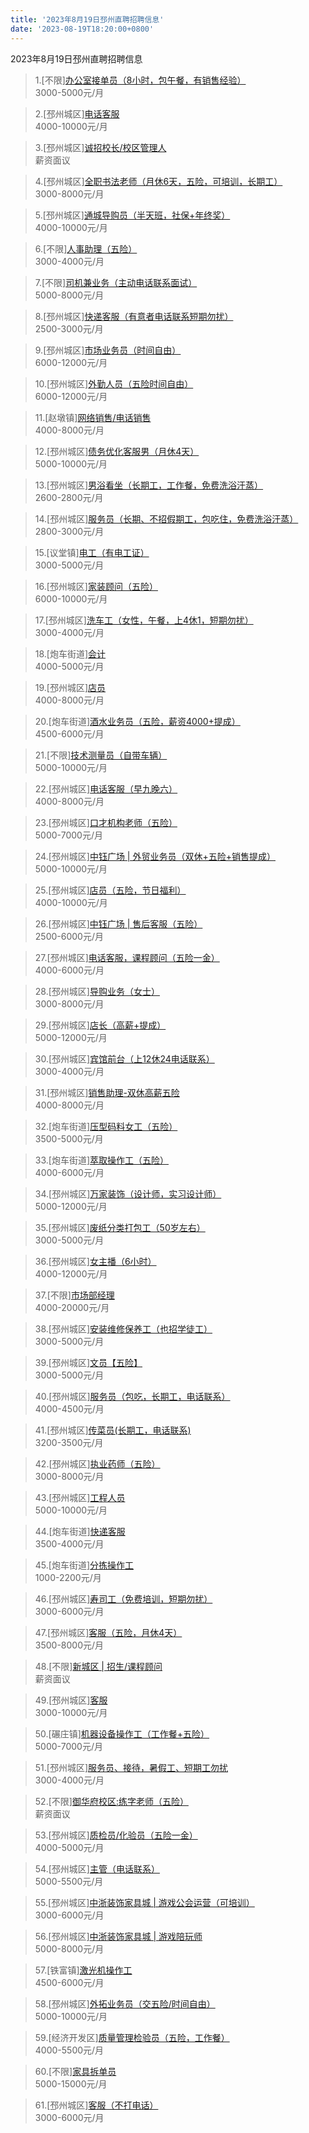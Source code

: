 ```yaml
---
title: '2023年8月19日邳州直聘招聘信息'
date: '2023-08-19T18:20:00+0800'
---
```

2023年8月19日邳州直聘招聘信息
<!--more-->
>1.[不限][办公室接单员（8小时，包午餐，有销售经验）](https://www.pizhouzhipin.com/job/30669)<br>
>3000-5000元/月

>2.[邳州城区][电话客服](https://www.pizhouzhipin.com/job/10504)<br>
>4000-10000元/月

>3.[邳州城区][诚招校长/校区管理人](https://www.pizhouzhipin.com/job/29176)<br>
>薪资面议

>4.[邳州城区][全职书法老师（月休6天，五险，可培训，长期工）](https://www.pizhouzhipin.com/job/27722)<br>
>3000-8000元/月

>5.[邳州城区][通城导购员（半天班，社保+年终奖）](https://www.pizhouzhipin.com/job/29809)<br>
>4000-10000元/月

>6.[不限][人事助理（五险）](https://www.pizhouzhipin.com/job/30602)<br>
>3000-4000元/月

>7.[不限][司机兼业务（主动电话联系面试）](https://www.pizhouzhipin.com/job/26298)<br>
>5000-8000元/月

>8.[邳州城区][快递客服（有意者电话联系短期勿扰）](https://www.pizhouzhipin.com/job/29561)<br>
>2500-3000元/月

>9.[邳州城区][市场业务员（时间自由）](https://www.pizhouzhipin.com/job/28526)<br>
>6000-12000元/月

>10.[邳州城区][外勤人员（五险时间自由）](https://www.pizhouzhipin.com/job/28981)<br>
>6000-12000元/月

>11.[赵墩镇][网络销售/电话销售](https://www.pizhouzhipin.com/job/29785)<br>
>4000-8000元/月

>12.[邳州城区][债务优化客服男（月休4天）](https://www.pizhouzhipin.com/job/29547)<br>
>5000-10000元/月

>13.[邳州城区][男浴看坐（长期工，工作餐，免费洗浴汗蒸）](https://www.pizhouzhipin.com/job/21174)<br>
>2600-2800元/月

>14.[邳州城区][服务员（长期、不招假期工，包吃住，免费洗浴汗蒸）](https://www.pizhouzhipin.com/job/24749)<br>
>2800-3000元/月

>15.[议堂镇][电工（有电工证）](https://www.pizhouzhipin.com/job/29724)<br>
>3000-5000元/月

>16.[邳州城区][家装顾问（五险）](https://www.pizhouzhipin.com/job/15739)<br>
>6000-10000元/月

>17.[邳州城区][洗车工（女性，午餐，上4休1，短期勿扰）](https://www.pizhouzhipin.com/job/18480)<br>
>3000-4000元/月

>18.[炮车街道][会计](https://www.pizhouzhipin.com/job/30624)<br>
>4000-5000元/月

>19.[邳州城区][店员](https://www.pizhouzhipin.com/job/30595)<br>
>4000-8000元/月

>20.[炮车街道][酒水业务员（五险，薪资4000+提成）](https://www.pizhouzhipin.com/job/29994)<br>
>4500-6000元/月

>21.[不限][技术测量员（自带车辆）](https://www.pizhouzhipin.com/job/25001)<br>
>5000-10000元/月

>22.[邳州城区][电话客服（早九晚六）](https://www.pizhouzhipin.com/job/29609)<br>
>4000-8000元/月

>23.[邳州城区][口才机构老师（五险）](https://www.pizhouzhipin.com/job/6410)<br>
>5000-7000元/月

>24.[邳州城区][中钰广场 | 外贸业务员（双休+五险+销售提成）](https://www.pizhouzhipin.com/job/30079)<br>
>5000-10000元/月

>25.[邳州城区][店员（五险，节日福利）](https://www.pizhouzhipin.com/job/30380)<br>
>4000-10000元/月

>26.[邳州城区][中钰广场 | 售后客服（五险）](https://www.pizhouzhipin.com/job/30515)<br>
>2500-6000元/月

>27.[邳州城区][电话客服，课程顾问（五险一金）](https://www.pizhouzhipin.com/job/30509)<br>
>4000-6000元/月

>28.[邳州城区][导购业务（女士）](https://www.pizhouzhipin.com/job/25212)<br>
>3000-8000元/月

>29.[邳州城区][店长（高薪+提成）](https://www.pizhouzhipin.com/job/25210)<br>
>5000-12000元/月

>30.[邳州城区][宾馆前台（上12休24电话联系）](https://www.pizhouzhipin.com/job/20292)<br>
>3000-4000元/月

>31.[邳州城区][销售助理-双休高薪五险](https://www.pizhouzhipin.com/job/10508)<br>
>4000-8000元/月

>32.[炮车街道][压型码料女工（五险）](https://www.pizhouzhipin.com/job/30069)<br>
>3500-5000元/月

>33.[炮车街道][萃取操作工（五险）](https://www.pizhouzhipin.com/job/29993)<br>
>4000-6000元/月

>34.[邳州城区][万家装饰（设计师，实习设计师）](https://www.pizhouzhipin.com/job/17396)<br>
>5000-12000元/月

>35.[邳州城区][废纸分类打包工（50岁左右）](https://www.pizhouzhipin.com/job/29666)<br>
>3000-5000元/月

>36.[邳州城区][女主播（6小时）](https://www.pizhouzhipin.com/job/29707)<br>
>4000-12000元/月

>37.[不限][市场部经理](https://www.pizhouzhipin.com/job/25965)<br>
>4000-20000元/月

>38.[邳州城区][安装维修保养工（也招学徒工）](https://www.pizhouzhipin.com/job/27886)<br>
>3000-5000元/月

>39.[邳州城区][文员【五险】](https://www.pizhouzhipin.com/job/26247)<br>
>3000-5000元/月

>40.[邳州城区][服务员（包吃，长期工，电话联系）](https://www.pizhouzhipin.com/job/18321)<br>
>4000-4500元/月

>41.[邳州城区][传菜员(长期工，电话联系)](https://www.pizhouzhipin.com/job/27533)<br>
>3200-3500元/月

>42.[邳州城区][执业药师（五险）](https://www.pizhouzhipin.com/job/19909)<br>
>3000-8000元/月

>43.[邳州城区][工程人员](https://www.pizhouzhipin.com/job/30412)<br>
>5000-10000元/月

>44.[炮车街道][快递客服](https://www.pizhouzhipin.com/job/30626)<br>
>3500-4000元/月

>45.[炮车街道][分拣操作工](https://www.pizhouzhipin.com/job/30403)<br>
>1000-2200元/月

>46.[邳州城区][寿司工（免费培训，短期勿扰）](https://www.pizhouzhipin.com/job/25666)<br>
>3000-6000元/月

>47.[邳州城区][客服（五险，月休4天）](https://www.pizhouzhipin.com/job/24674)<br>
>3500-8000元/月

>48.[不限][新城区 | 招生/课程顾问](https://www.pizhouzhipin.com/job/30655)<br>
>薪资面议

>49.[邳州城区][客服](https://www.pizhouzhipin.com/job/29776)<br>
>3000-10000元/月

>50.[碾庄镇][机器设备操作工（工作餐+五险）](https://www.pizhouzhipin.com/job/27389)<br>
>5000-7000元/月

>51.[邳州城区][服务员、接待，暑假工、短期工勿扰](https://www.pizhouzhipin.com/job/29328)<br>
>3000-4000元/月

>52.[不限][御华府校区:练字老师（五险）](https://www.pizhouzhipin.com/job/9243)<br>
>薪资面议

>53.[邳州城区][质检员/化验员（五险一金）](https://www.pizhouzhipin.com/job/20576)<br>
>4000-5000元/月

>54.[邳州城区][主管（电话联系）](https://www.pizhouzhipin.com/job/20153)<br>
>5000-5500元/月

>55.[邳州城区][中浙装饰家具城 | 游戏公会运营（可培训）](https://www.pizhouzhipin.com/job/30555)<br>
>3000-6000元/月

>56.[邳州城区][中浙装饰家具城 | 游戏陪玩师](https://www.pizhouzhipin.com/job/30545)<br>
>5000-8000元/月

>57.[铁富镇][激光机操作工](https://www.pizhouzhipin.com/job/28408)<br>
>4500-6000元/月

>58.[邳州城区][外拓业务员（交五险/时间自由）](https://www.pizhouzhipin.com/job/9288)<br>
>5000-10000元/月

>59.[经济开发区][质量管理检验员（五险，工作餐）](https://www.pizhouzhipin.com/job/30645)<br>
>4000-5500元/月

>60.[不限][家具拆单员](https://www.pizhouzhipin.com/job/28530)<br>
>5000-15000元/月

>61.[邳州城区][客服（不打电话）](https://www.pizhouzhipin.com/job/28697)<br>
>3000-6000元/月

